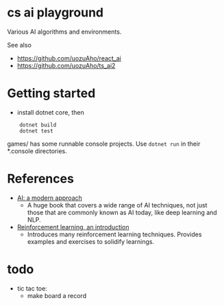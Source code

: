 # cs ai playground

Various AI algorithms and environments.

See also
- https://github.com/uozuAho/react_ai
- https://github.com/uozuAho/ts_ai2


# Getting started

- install dotnet core, then

```
    dotnet build
    dotnet test
```

games/ has some runnable console projects. Use `dotnet run`
in their *.console directories.


# References

- [AI: a modern approach](http://aima.cs.berkeley.edu/)
    - A huge book that covers a wide range of AI techniques, not
      just those that are commonly known as AI today, like deep
      learning and NLP.
- [Reinforcement learning, an introduction](https://www.amazon.com.au/Reinforcement-Learning-Introduction-Richard-Sutton/dp/0262039249)
    - Introduces many reinforcement learning techniques. Provides
      examples and exercises to solidify learnings.


# todo

- tic tac toe:
  - make board a record
